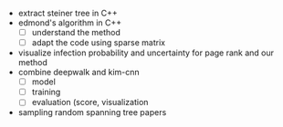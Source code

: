 - extract steiner tree in C++
- edmond's algorithm in C++
  - [ ] understand the method
  - [ ] adapt the code using sparse matrix
- visualize infection probability and uncertainty for page rank and our method
- combine deepwalk and kim-cnn	  
  - [ ] model
  - [ ] training
  - [ ] evaluation (score, visualization
- sampling random spanning tree papers



